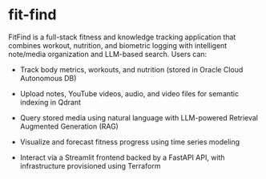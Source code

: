 # fit-find

FitFind is a full-stack fitness and knowledge tracking application that combines workout, nutrition, and biometric logging with intelligent note/media organization and LLM-based search. Users can:

- Track body metrics, workouts, and nutrition (stored in Oracle Cloud Autonomous DB)

- Upload notes, YouTube videos, audio, and video files for semantic indexing in Qdrant

- Query stored media using natural language with LLM-powered Retrieval Augmented Generation (RAG)

- Visualize and forecast fitness progress using time series modeling

- Interact via a Streamlit frontend backed by a FastAPI API, with infrastructure provisioned using Terraform
